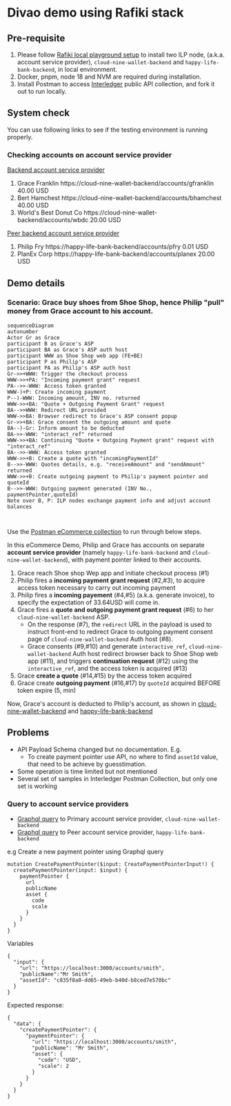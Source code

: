 # Divao demo using Rafiki stack

## Pre-requisite

1. Please follow [Rafiki local playground setup](https://github.com/interledger/rafiki/blob/main/infrastructure/local/README.md) to install two ILP node, (a.k.a. account service provider), `cloud-nine-wallet-backend` and `happy-life-bank-backend`, in local environment.
2. Docker, pnpm, node 18 and NVM are required during installation.
3. Install Postman to access [Interledger](https://www.postman.com/interledger/workspace/interledger/collection/22855701-92761441-6d0c-4fc6-aa04-73eccf6afd4c?action=share&creator=1697784) public API collection, and fork it out to run locally.

## System check

You can use following links to see if the testing environment is running properly.

### Checking accounts on account service provider

[Backend account service provider](http://localhost:3030)

1. Grace Franklin https://cloud-nine-wallet-backend/accounts/gfranklin 40.00 USD
2. Bert Hamchest https://cloud-nine-wallet-backend/accounts/bhamchest 40.00 USD
3. World's Best Donut Co https://cloud-nine-wallet-backend/accounts/wbdc 20.00 USD

[Peer backend account service provider](http://localhost:3031)

1. Philip Fry https://happy-life-bank-backend/accounts/pfry 0.01 USD
2. PlanEx Corp https://happy-life-bank-backend/accounts/planex 20.00 USD

## Demo details

### Scenario: Grace buy shoes from Shoe Shop, hence Philip "pull" money from Grace account to his account.

```mermaid
sequenceDiagram
autonumber
Actor Gr as Grace
participant B as Grace's ASP
participant BA as Grace's ASP auth host
participant WWW as Shoe Shop web app (FE+BE)
participant P as Philip's ASP
participant PA as Philip's ASP auth host
Gr->>+WWW: Trigger the checkout process
WWW->>+PA: "Incoming payment grant" request
PA-->>-WWW: Access token granted
WWW-)+P: Create incoming payment
P--)-WWW: Incoming amount, INV no. returned
WWW->>+BA: "Quote + Outgoing Payment Grant" request
BA-->>WWW: Redirect URL provided
WWW->>BA: Browser redirect to Grace's ASP consent popup
Gr->>+BA: Grace consent the outgoing amount and quote
BA--)-Gr: Inform amount to be deducted
BA->>-WWW: "interact_ref" returned
WWW->>+BA: Continuing "Quote + Outgoing Payment grant" request with "interact_ref"
BA-->>-WWW: Access token granted
WWW->>+B: Create a quote with "incomingPaymentId"
B-->>-WWW: Quotes details, e.g. "receiveAmount" and "sendAmount" returned
WWW->>+B: Create outgoing payment to Philip's payment pointer and quoteId
B-->>-WWW: Outgoing payment generated (INV No., paymentPointer,quoteId)
Note over B, P: ILP nodes exchange payment info and adjust account balances



```

Use the [Postman eCommerce collection](https://www.postman.com/interledger/workspace/interledger/folder/22855701-e27838da-dd72-4b5e-9f1e-086ddfa4d098) to run through below steps.

In this eCommerce Demo, Philip and Grace has accounts on separate **account service provider** (namely `happy-life-bank-backend` and `cloud-nine-wallet-backend`), with payment pointer linked to their accounts.

1. Grace reach Shoe shop Wep app and initiate checkout process (#1)
2. Philip fires a **incoming payment grant request** (#2,#3), to acquire access token necessary to carry out incoming payment
3. Philip fires a **incoming payement** (#4,#5) (a.k.a. generate invoice), to specify the expectation of 33.64USD will come in.
4. Grace fires a **quote and outgoing payment grant request** (#6) to her `cloud-nine-wallet-backend` ASP.
   - On the response (#7), the `redirect` URL in the payload is used to instruct front-end to redirect Grace to outgoing payment consent page of `cloud-nine-wallet-backend` Auth host (#8).
   - Grace consents (#9,#10) and generate `interactive_ref`, `cloud-nine-wallet-backend` Auth host redirect browser back to Shoe Shop web app (#11), and triggers **continuation request** (#12) using the `interactive_ref`, and the access token is acquired (#13)
5. Grace **create a quote** (#14,#15) by the access token acquired
6. Grace create **outgoing payment** (#16,#17) by `quoteId` acquired BEFORE token expire (5, min)

Now, Grace's account is deducted to Philip's account, as shown in [cloud-nine-wallet-backend](http://localhost:3030) and [happy-life-bank-backend](http://localhost:3031)

## Problems

- API Payload Schema changed but no documentation. E.g.
  - To create payment pointer use API, no where to find `assetId` value, that need to be achieve by guesstimation.
- Some operation is time limited but not mentioned
- Several set of samples in Interledger Postman Collection, but only one set is working

### Query to account service providers

- [Graphql query](http://localhost:3001/graphql) to Primary account service provider, `cloud-nine-wallet-backend`
- [Graphql query](http://localhost:4001/graphql) to Peer account service provider, `happy-life-bank-backend`

e.g Create a new payment pointer using Graphql query

```
mutation CreatePaymentPointer($input: CreatePaymentPointerInput!) {
  createPaymentPointer(input: $input) {
    paymentPointer {
      url
      publicName
      asset {
        code
        scale
      }
    }
  }
}
```

Variables

```
{
  "input": {
    "url": "https://localhost:3000/accounts/smith",
    "publicName":"Mr Smith",
    "assetId": "c835f8a0-dd65-49eb-b40d-b8ced7e570bc"
  }
}
```

Expected response:

```
{
  "data": {
    "createPaymentPointer": {
      "paymentPointer": {
        "url": "https://localhost:3000/accounts/smith",
        "publicName": "Mr Smith",
        "asset": {
          "code": "USD",
          "scale": 2
        }
      }
    }
  }
}
```
